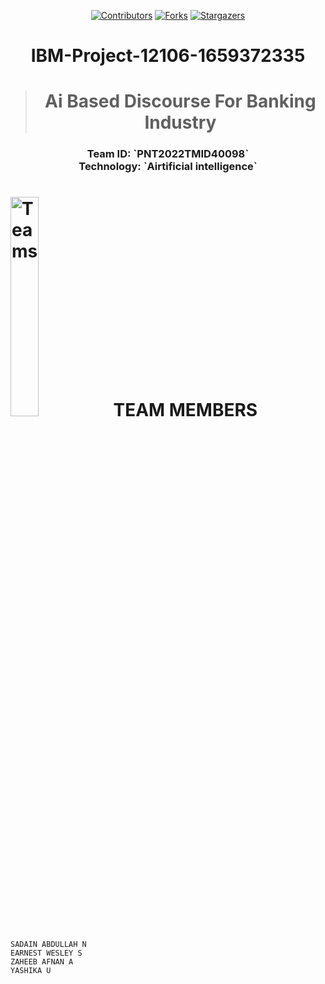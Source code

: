 <div align="center">

[![Contributors][contributors-shield]][contributors-url]
[![Forks][forks-shield]][forks-url]
[![Stargazers][stars-shield]][stars-url]

                   
# IBM-Project-12106-1659372335
  </div> 
  
  <div align="center">
  
 ># **Ai Based Discourse For Banking Industry**      
</div>
<H3 align="center">Team ID: `PNT2022TMID40098` <BR>
Technology: `Airtificial intelligence`</H3>

# **<img href="https://github.com/sadain/My-assets/blob/main/teamwork%20hands%20graphic.png" width="30%" height="30%" alt="Teams"></img>&nbsp; TEAM MEMBERS**

```
SADAIN ABDULLAH N
EARNEST WESLEY S
ZAHEEB AFNAN A
YASHIKA U     
```  


[contributors-shield]: https://img.shields.io/github/contributors/IBM-EPBL/IBM-Project-12106-1659372335.svg?style=for-the-badge
[contributors-url]:https://github.com/IBM-EPBL/IBM-Project-12106-1659372335/graphs/contributors
[forks-shield]: https://img.shields.io/github/forks/IBM-EPBL/IBM-Project-12106-1659372335.svg?style=for-the-badge
[forks-url]:https://github.com/IBM-EPBL/IBM-Project-12106-1659372335/network/members
[stars-shield]: https://img.shields.io/github/stars/IBM-EPBL/IBM-Project-12106-1659372335.svg?style=for-the-badge
[stars-url]:https://github.com/IBM-EPBL/IBM-Project-35221-1660282887/stargazers